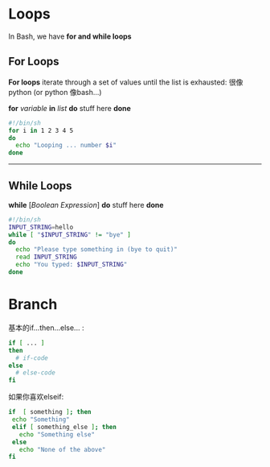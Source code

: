 # Loops

In Bash, we have **for and while loops**

## For Loops

**For loops** iterate through a set of values until the list is exhausted:
很像python (or python 像bash...)

**for** *variable* **in** *list*
**do**
  stuff here 
**done**

```bash
#!/bin/sh
for i in 1 2 3 4 5
do
  echo "Looping ... number $i"
done
```

---
## While Loops

**while** [*Boolean Expression*]
**do**
  stuff here 
**done**


```bash
#!/bin/sh
INPUT_STRING=hello
while [ "$INPUT_STRING" != "bye" ]
do
  echo "Please type something in (bye to quit)"
  read INPUT_STRING
  echo "You typed: $INPUT_STRING"
done
```


# Branch

基本的if...then...else... :

```bash
if [ ... ]
then
  # if-code
else
  # else-code
fi
```
如果你喜欢elseif:

```bash
if  [ something ]; then
 echo "Something"
 elif [ something_else ]; then
   echo "Something else"
 else
   echo "None of the above"
fi
```




